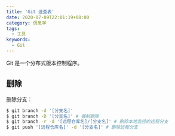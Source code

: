 ```yaml
---
title: 'Git 速查表'
date: 2020-07-09T22:01:19+08:00
category: 信息学
tags:
  - 工具
keywords:
  - Git
---
```


Git 是一个分布式版本控制程序。

<!--more-->

## 删除

删除分支：

```sh
$ git branch -d '[分支名]'
$ git branch -D '[分支名]' # 强制删除
$ git branch -r -d '[远程仓库名]/[分支名]' # 删除本地监控的远程分支
$ git push '[远程仓库名]' -d '[分支名]' # 删除远程分支
```
